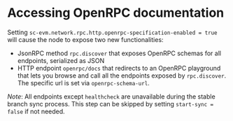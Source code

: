 # Accessing OpenRPC documentation

Setting `sc-evm.network.rpc.http.openrpc-specification-enabled = true` will cause the node to expose two new functionalities:

- JsonRPC method `rpc.discover` that exposes OpenRPC schemas for all endpoints, serialized as JSON
- HTTP endpoint `openrpc/docs` that redirects to an OpenRPC playground that lets you browse and call
  all the endpoints exposed by `rpc.discover`. The specific url is set via `openrpc-schema-url`.

_Note_: All endpoints except `healthcheck` are unavailable during the stable branch sync process.
This step can be skipped by setting `start-sync = false` if not needed.
